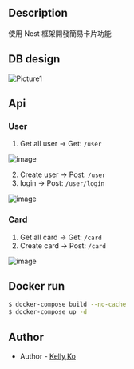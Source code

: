 ## Description
使用 Nest 框架開發簡易卡片功能
##  DB design
![Picture1](https://user-images.githubusercontent.com/54132183/175822353-01f603fe-997a-4f95-a61b-b10b07dc6abe.png)

## Api 
### User
1. Get all user -> Get: `/user`

![image](https://user-images.githubusercontent.com/54132183/175982285-39cb52b5-332c-4be7-bdd0-40ff0626cf3c.png)

2. Create user -> Post: `/user`
3. login -> Post: `/user/login`

![image](https://user-images.githubusercontent.com/54132183/175982260-fc06ba31-8152-41ee-ad6b-02f302cc84fd.png)


### Card
1. Get all card -> Get: `/card`
1. Create card -> Post: `/card`

![image](https://user-images.githubusercontent.com/54132183/175982338-5e969073-b27d-4c28-8e58-7df9f8921367.png)

## Docker run
```bash
$ docker-compose build --no-cache
$ docker-compose up -d
```


## Author

- Author - [Kelly,Ko](https://github.com/KE-CY)


